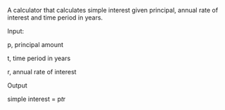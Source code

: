 A calculator that calculates simple interest given principal, annual rate of interest and time period in years.

Input: 
   
   p, principal amount
   
   t, time period in years
   
   r, annual rate of interest
   
Output

   simple interest = p*t*r
   
